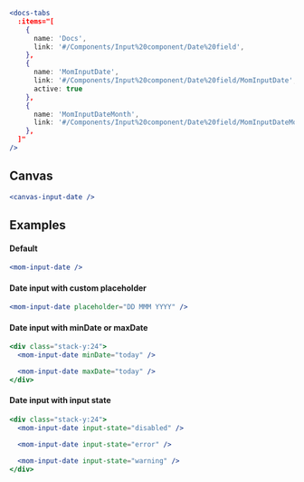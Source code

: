 ```jsx noeditor
<docs-tabs
  :items="[
    {
      name: 'Docs',
      link: '#/Components/Input%20component/Date%20field',
    },
    {
      name: 'MomInputDate',
      link: '#/Components/Input%20component/Date%20field/MomInputDate',
      active: true
    },
    {
      name: 'MomInputDateMonth',
      link: '#/Components/Input%20component/Date%20field/MomInputDateMonth',
    },
  ]"
/>
```

## Canvas

```jsx noeditor
<canvas-input-date />
```

## Examples

#### Default

```jsx
<mom-input-date />
```

#### Date input with custom placeholder

```jsx
<mom-input-date placeholder="DD MMM YYYY" />
```

#### Date input with minDate or maxDate

```jsx
<div class="stack-y:24">
  <mom-input-date minDate="today" />

  <mom-input-date maxDate="today" />
</div>
```

#### Date input with input state

```jsx
<div class="stack-y:24">
  <mom-input-date input-state="disabled" />

  <mom-input-date input-state="error" />

  <mom-input-date input-state="warning" />
</div>
```
